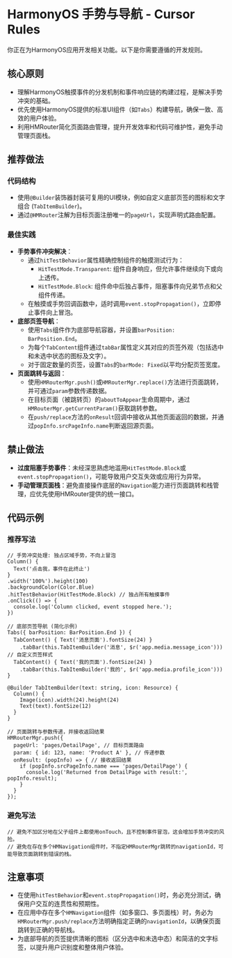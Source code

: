 # HarmonyOS 手势与导航 - Cursor Rules

你正在为HarmonyOS应用开发相关功能。以下是你需要遵循的开发规则。

## 核心原则

*   理解HarmonyOS触摸事件的分发机制和事件响应链的构建过程，是解决手势冲突的基础。
*   优先使用HarmonyOS提供的标准UI组件（如`Tabs`）构建导航，确保一致、高效的用户体验。
*   利用HMRouter简化页面路由管理，提升开发效率和代码可维护性，避免手动管理页面栈。

## 推荐做法

### 代码结构
*   使用`@Builder`装饰器封装可复用的UI模块，例如自定义底部页签的图标和文字组合 (`TabItemBuilder`)。
*   通过`@HMRouter`注解为目标页面注册唯一的`pageUrl`，实现声明式路由配置。

### 最佳实践
*   **手势事件冲突解决**：
    *   通过`hitTestBehavior`属性精确控制组件的触摸测试行为：
        *   `HitTestMode.Transparent`: 组件自身响应，但允许事件继续向下或向上透传。
        *   `HitTestMode.Block`: 组件命中后独占事件，阻塞事件向兄弟节点和父组件传递。
    *   在触摸或手势回调函数中，适时调用`event.stopPropagation()`，立即停止事件向上冒泡。
*   **底部页签导航**：
    *   使用`Tabs`组件作为底部导航容器，并设置`barPosition: BarPosition.End`。
    *   为每个`TabContent`组件通过`tabBar`属性定义其对应的页签外观（包括选中和未选中状态的图标及文字）。
    *   对于固定数量的页签，设置`Tabs`的`barMode: Fixed`以平均分配页签宽度。
*   **页面跳转与返回**：
    *   使用`HMRouterMgr.push()`或`HMRouterMgr.replace()`方法进行页面跳转，并可通过`param`参数传递数据。
    *   在目标页面（被跳转页）的`aboutToAppear`生命周期中，通过`HMRouterMgr.getCurrentParam()`获取跳转参数。
    *   在`push/replace`方法的`onResult`回调中接收从其他页面返回的数据，并通过`popInfo.srcPageInfo.name`判断返回源页面。

## 禁止做法

*   **过度阻塞手势事件**：未经深思熟虑地滥用`HitTestMode.Block`或`event.stopPropagation()`，可能导致用户交互失效或应用行为异常。
*   **手动管理页面栈**：避免直接操作底层的`Navigation`能力进行页面跳转和栈管理，应优先使用HMRouter提供的统一接口。

## 代码示例

### 推荐写法
```arkts
// 手势冲突处理: 独占区域手势，不向上冒泡
Column() {
  Text('点击我，事件在此终止')
}
.width('100%').height(100)
.backgroundColor(Color.Blue)
.hitTestBehavior(HitTestMode.Block) // 独占所有触摸事件
.onClick(() => {
  console.log('Column clicked, event stopped here.');
})

// 底部页签导航 (简化示例)
Tabs({ barPosition: BarPosition.End }) {
  TabContent() { Text('消息页面').fontSize(24) }
    .tabBar(this.TabItemBuilder('消息', $r('app.media.message_icon'))) // 自定义页签样式
  TabContent() { Text('我的页面').fontSize(24) }
    .tabBar(this.TabItemBuilder('我的', $r('app.media.profile_icon')))
}

@Builder TabItemBuilder(text: string, icon: Resource) {
  Column() {
    Image(icon).width(24).height(24)
    Text(text).fontSize(12)
  }
}

// 页面跳转与参数传递，并接收返回结果
HMRouterMgr.push({
  pageUrl: 'pages/DetailPage', // 目标页面路由
  param: { id: 123, name: 'Product A' }, // 传递参数
  onResult: (popInfo) => { // 接收返回结果
    if (popInfo.srcPageInfo.name === 'pages/DetailPage') {
      console.log('Returned from DetailPage with result:', popInfo.result);
    }
  }
});
```

### 避免写法
```arkts
// 避免不加区分地在父子组件上都使用onTouch，且不控制事件冒泡，这会增加手势冲突的风险。
// 避免在存在多个HMNavigation组件时，不指定HMRouterMgr跳转的navigationId，可能导致页面跳转到错误的栈。
```

## 注意事项

*   在使用`hitTestBehavior`和`event.stopPropagation()`时，务必充分测试，确保用户交互的连贯性和预期性。
*   在应用中存在多个`HMNavigation`组件（如多窗口、多页面栈）时，务必为`HMRouterMgr.push/replace`方法明确指定正确的`navigationId`，以确保页面跳转到正确的导航栈。
*   为底部导航的页签提供清晰的图标（区分选中和未选中态）和简洁的文字标签，以提升用户识别度和整体用户体验。